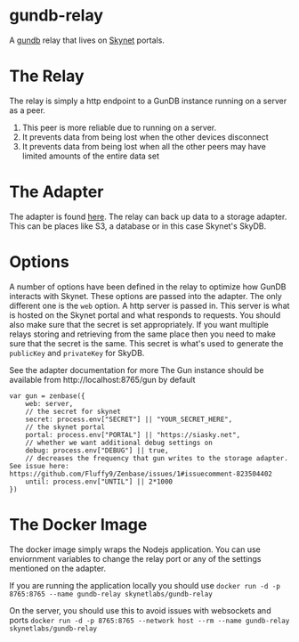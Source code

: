 # gundb-relay
A [gundb](https://gun.eco/) relay that lives on [Skynet](https://github.com/SkynetLabs/skynet-webportal) portals.

# The Relay
The relay is simply a http endpoint to a GunDB instance running on a server as a peer. 
1. This peer is more reliable due to running on a server. 
2. It prevents data from being lost when the other devices disconnect
3. It prevents data from being lost when all the other peers may have limited amounts of the entire data set

# The Adapter
The adapter is found [here](https://github.com/SkynetLabs/gundb-adapter). The relay can back up data to a storage adapter. This can be places like S3, a database or in this case Skynet's SkyDB. 

# Options
A number of options have been defined in the relay to optimize how GunDB interacts with Skynet. These options are passed into the adapter.
The only different one is the `web` option. A http server is passed in. This server is what is hosted on the Skynet portal and what responds to requests. 
You should also make sure that the secret is set appropriately. If you want multiple relays storing and retrieving from the same place then you need to make sure that the secret is the same. This secret is what's used to generate the `publicKey` and `privateKey` for SkyDB.

See the adapter documentation for more
The Gun instance should be available from http://localhost:8765/gun by default

```
var gun = zenbase({
    web: server,
    // the secret for skynet
    secret: process.env["SECRET"] || "YOUR_SECRET_HERE", 
    // the skynet portal
    portal: process.env["PORTAL"] || "https://siasky.net", 
    // whether we want additional debug settings on
    debug: process.env["DEBUG"] || true,
    // decreases the frequency that gun writes to the storage adapter. See issue here: https://github.com/Fluffy9/Zenbase/issues/1#issuecomment-823504402 
    until: process.env["UNTIL"] || 2*1000
}) 
```

# The Docker Image
The docker image simply wraps the Nodejs application. You can use enviornment variables to change the relay port or any of the settings mentioned on the adapter. 

If you are running the application locally you should use 
`docker run -d -p 8765:8765 --name gundb-relay skynetlabs/gundb-relay`

On the server, you should use this to avoid issues with websockets and ports
`docker run -d -p 8765:8765 --network host --rm --name gundb-relay skynetlabs/gundb-relay` 


